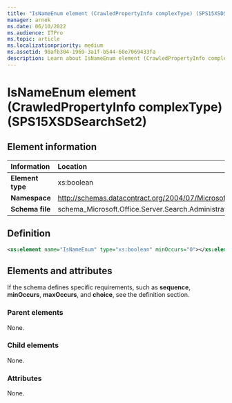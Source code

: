 ```yaml
---
title: "IsNameEnum element (CrawledPropertyInfo complexType) (SPS15XSDSearchSet2)"
manager: arnek
ms.date: 06/10/2022
ms.audience: ITPro
ms.topic: article
ms.localizationpriority: medium
ms.assetid: 98afb304-1969-3a1f-b544-60e7069433fa
description: Learn about IsNameEnum element (CrawledPropertyInfo complexType) (SPS15XSDSearchSet2).
---
```


# IsNameEnum element (CrawledPropertyInfo complexType) (SPS15XSDSearchSet2)



## Element information

|Information|Location|
|:-----|:-----|
|**Element type** |xs:boolean  |
|**Namespace**  |http://schemas.datacontract.org/2004/07/Microsoft.Office.Server.Search.Administration   |
|**Schema file**  |schema_Microsoft.Office.Server.Search.Administration.xsd   |

## Definition

```XML
<xs:element name="IsNameEnum" type="xs:boolean" minOccurs="0"></xs:element>

```

## Elements and attributes

If the schema defines specific requirements, such as **sequence**, **minOccurs**, **maxOccurs**, and **choice**, see the definition section.

### Parent elements

None.

### Child elements

None.

### Attributes

None.
